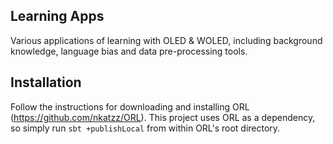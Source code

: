 ## Learning Apps

Various applications of learning with OLED & WOLED, including background knowledge, language bias and data pre-processing tools. 

## Installation

Follow the instructions for downloading and installing ORL (https://github.com/nkatzz/ORL). This project uses ORL as a dependency, so simply run ``sbt +publishLocal`` from within ORL's root directory. 




